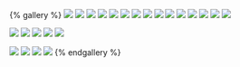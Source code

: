 {% gallery %}
![](/images/top.jpg)
![](/gallery/world/xx.jpg)
![](/gallery/world/m1.jpeg)
![](/gallery/world/yangzhou.jpeg)
![](/gallery/world/zhengzhou.jpeg)
![](/gallery/world/sun.jpeg)
![](/gallery/world/jinhua.jpeg)
![](/gallery/world/ruixin.jpeg)
![](/gallery/world/cloud.jpeg)
![](/gallery/world/gongyi.jpeg)
![](/gallery/world/he.jpeg)
![](/gallery/world/birthday.jpeg)
![](/gallery/world/luffy.jpeg)
![](/gallery/world/shanghai.jpeg)
![](/gallery/world/zhongnanshan.jpeg)

![](/gallery/world/202201.jpg)
![](/gallery/world/202202.jpg)
![](/gallery/world/202203.jpg)
![](/gallery/world/beer.jpeg)
![](/gallery/world/白玉兰.jpeg)

![](/gallery/world/IMG_4173.JPG)
![](/gallery/world/2022-06-22.jpeg)
![](/gallery/world/IMG_4924.png)
![](/gallery/world/IMG_4947.png)
{% endgallery %}
